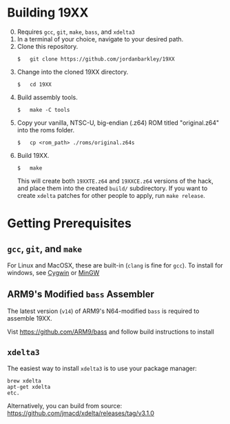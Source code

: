 # Building 19XX

0. Requires `gcc`, `git`, `make`, `bass`, and `xdelta3`
1. In a terminal of your choice, navigate to your desired path.
2. Clone this repository.
   ```
   $   git clone https://github.com/jordanbarkley/19XX
   ```
3. Change into the cloned 19XX directory.
   ```
   $   cd 19XX
   ```
4. Build assembly tools.
   ```
   $   make -C tools
   ```
5. Copy your vanilla, NTSC-U, big-endian (.z64) ROM titled "original.z64" into the roms folder.
   ```
   $   cp <rom_path> ./roms/original.z64s
   ```
6. Build 19XX.
   ```
   $   make
   ```
   This will create both `19XXTE.z64` and `19XXCE.z64` versions of the hack, and place them into the created `build/` subdirectory.
   If you want to create `xdelta` patches for other people to apply, run `make release`.

# Getting Prerequisites
## `gcc`, `git`, and `make`
For Linux and MacOSX, these are built-in (`clang` is fine for `gcc`). To install for windows, see [Cygwin](https://www.cygwin.com/) or [MinGW](http://www.mingw.org/)
## ARM9's Modified `bass` Assembler
The latest version (`v14`) of ARM9's N64-modified `bass` is required to assemble 19XX.

Vist https://github.com/ARM9/bass and follow build instructions to install
## `xdelta3`
The easiest way to install `xdelta3` is to use your package manager:
```
brew xdelta
apt-get xdelta
etc.
```
Alternatively, you can build from source: https://github.com/jmacd/xdelta/releases/tag/v3.1.0
